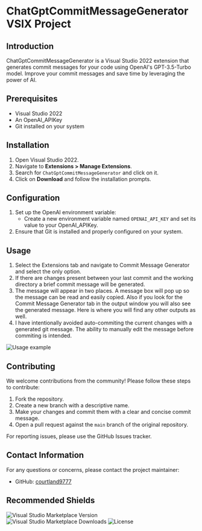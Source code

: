 # ChatGptCommitMessageGenerator VSIX Project

## Introduction
ChatGptCommitMessageGenerator is a Visual Studio 2022 extension that generates commit messages for your code using OpenAI's GPT-3.5-Turbo model. Improve your commit messages and save time by leveraging the power of AI.

## Prerequisites
- Visual Studio 2022
- An OpenAI_APIKey
- Git installed on your system

## Installation
1. Open Visual Studio 2022.
2. Navigate to **Extensions > Manage Extensions**.
3. Search for `ChatGptCommitMessageGenerator` and click on it.
4. Click on **Download** and follow the installation prompts.

## Configuration
1. Set up the OpenAI environment variable:
   - Create a new environment variable named `OPENAI_API_KEY` and set its value to your OpenAI_APIKey.
2. Ensure that Git is installed and properly configured on your system.

## Usage
1. Select the Extensions tab and navigate to Commit Message Generator and select the only option.
2. If there are changes present between your last commit and the working directory a brief commit message will be generated.
3. The message will appear in two places. A message box will pop up so the message can be read and easily copied. Also if you look for the Commit Message Generator tab in the output window you will also see the generated message. Here is where you will find any other outputs as well.
4. I have intentionally avoided auto-commiting the current changes with a generated git message. The ability to manually edit the message before commiting is intended. 

![Usage example](./usage-example.gif)

## Contributing
We welcome contributions from the community! Please follow these steps to contribute:

1. Fork the repository.
2. Create a new branch with a descriptive name.
3. Make your changes and commit them with a clear and concise commit message.
4. Open a pull request against the `main` branch of the original repository.

For reporting issues, please use the GitHub Issues tracker.

## Contact Information
For any questions or concerns, please contact the project maintainer:

- GitHub: [courtland9777](https://github.com/courtland9777)

## Recommended Shields
![Visual Studio Marketplace Version](https://img.shields.io/visual-studio-marketplace/v/YourAccountName.ChatGptCommitMessageGenerator)
![Visual Studio Marketplace Downloads](https://img.shields.io/visual-studio-marketplace/d/YourAccountName.ChatGptCommitMessageGenerator)
![License](https://img.shields.io/github/license/YourAccountName/ChatGptCommitMessageGenerator)